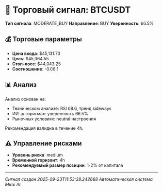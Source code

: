 
# 🎯 Торговый сигнал: BTCUSDT

**Тип сигнала**: MODERATE_BUY
**Направление**: BUY
**Уверенность**: 66.5%

## 💰 Торговые параметры
- **Цена входа**: $45,131.73
- **Цель**: $45,064.55
- **Стоп-лосс**: $44,043.25
- **Соотношение**: -0.06:1

## 📊 Анализ

Анализ основан на:
- Техническом анализе: RSI 68.6, тренд sideways
- ИИ-алгоритмах: уверенность 66.5%
- Рыночных условиях: neutral настроения

Рекомендация валидна в течение 4h.
        

## ⚠️ Управление рисками
- **Уровень риска**: medium
- **Временной горизонт**: 4h
- **Рекомендуемый размер позиции**: 1-2% от капитала

---
*Сигнал создан 2025-09-23T11:53:38.242688*
*Автоматическая система Mirai AI*
        